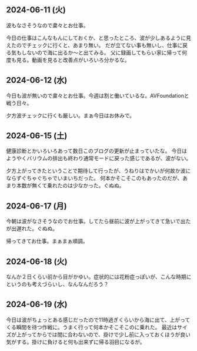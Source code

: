 ## 2024-06-11 (火)

波もなさそうなので粛々とお仕事。

今日の仕事はこんなもんにしておくか、と思ったところ、波が少しあるように見えたのでチェックに行くと、あまり無い。
だが立てない事も無いし、仕事に戻る気もしないので海に出るか〜と出てみる。
父に録画してもらい家に帰って何度も見る。動画を見ると改善点がいろいろ分かるな。

## 2024-06-12 (水)

今日も波が無いので粛々とお仕事。今週は割と働いているな。AVFoundationと戦う日々。

夕方波チェックに行くも厳しい。まぁ今日はお休みで。

## 2024-06-15 (土)

健康診断とかいろいろあって数日このブログの更新が止まっていたな。
今日はようやくバリウムの排出も終わり通常モードに戻った感じであるが、波がない。

夕方上がってきたということで期待して行ったが、うねりはでかいが何故か波にならずぐちゃぐちゃでいまいちだった。
何本かそこそこのもあったのだが、あまり本数が無くて乗れたのは少なかった。ぐぬぬ。

## 2024-06-17 (月)

今朝は波がなさそうなのでお仕事。してたら昼前に波が上がってきて急いで出たが出遅れた。ぐぬぬ。

帰ってきてお仕事。まぁまぁ順調。

## 2024-06-18 (火)

なんか２日くらい前から目がかゆい。症状的には花粉症っぽいが、こんな時期にというのも考えづらいし、なんなんだろう？

## 2024-06-19 (水)

今日は波がちょっとある感じだったので11時過ぎくらいから海に出て、上がってくる瞬間を待つ作戦に。うまく行って何本かそこそこのに乗れた。
最近はサイズが上がってからでは間に合わないので、掛けで少し前に入っておくほうが良い気がする。掛けに負けると何も出来ずに帰る羽目になるが。